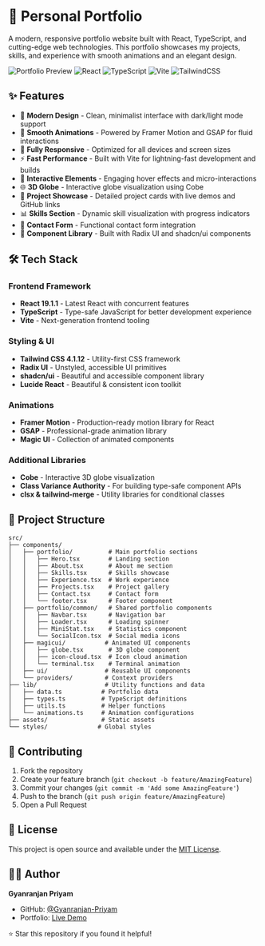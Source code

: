 # 🚀 Personal Portfolio

A modern, responsive portfolio website built with React, TypeScript, and cutting-edge web technologies. This portfolio showcases my projects, skills, and experience with smooth animations and an elegant design.

![Portfolio Preview](https://img.shields.io/badge/Status-Live-brightgreen)
![React](https://img.shields.io/badge/React-19.1.1-blue)
![TypeScript](https://img.shields.io/badge/TypeScript-5.8.3-blue)
![Vite](https://img.shields.io/badge/Vite-Latest-646CFF)
![TailwindCSS](https://img.shields.io/badge/TailwindCSS-4.1.12-06B6D4)

## ✨ Features

- 🎨 **Modern Design** - Clean, minimalist interface with dark/light mode support
- 🚀 **Smooth Animations** - Powered by Framer Motion and GSAP for fluid interactions
- 📱 **Fully Responsive** - Optimized for all devices and screen sizes
- ⚡ **Fast Performance** - Built with Vite for lightning-fast development and builds
- 🎯 **Interactive Elements** - Engaging hover effects and micro-interactions
- 🌐 **3D Globe** - Interactive globe visualization using Cobe
- 💼 **Project Showcase** - Detailed project cards with live demos and GitHub links
- 📊 **Skills Section** - Dynamic skill visualization with progress indicators
- 📧 **Contact Form** - Functional contact form integration
- 🔧 **Component Library** - Built with Radix UI and shadcn/ui components

## 🛠️ Tech Stack

### Frontend Framework
- **React 19.1.1** - Latest React with concurrent features
- **TypeScript** - Type-safe JavaScript for better development experience
- **Vite** - Next-generation frontend tooling

### Styling & UI
- **Tailwind CSS 4.1.12** - Utility-first CSS framework
- **Radix UI** - Unstyled, accessible UI primitives
- **shadcn/ui** - Beautiful and accessible component library
- **Lucide React** - Beautiful & consistent icon toolkit

### Animations
- **Framer Motion** - Production-ready motion library for React
- **GSAP** - Professional-grade animation library
- **Magic UI** - Collection of animated components

### Additional Libraries
- **Cobe** - Interactive 3D globe visualization
- **Class Variance Authority** - For building type-safe component APIs
- **clsx & tailwind-merge** - Utility libraries for conditional classes



## 📂 Project Structure

```
src/
├── components/
│   ├── portfolio/          # Main portfolio sections
│   │   ├── Hero.tsx        # Landing section
│   │   ├── About.tsx       # About me section
│   │   ├── Skills.tsx      # Skills showcase
│   │   ├── Experience.tsx  # Work experience
│   │   ├── Projects.tsx    # Project gallery
│   │   ├── Contact.tsx     # Contact form
│   │   └── footer.tsx      # Footer component
│   ├── portfolio/common/   # Shared portfolio components
│   │   ├── Navbar.tsx      # Navigation bar
│   │   ├── Loader.tsx      # Loading spinner
│   │   ├── MiniStat.tsx    # Statistics component
│   │   └── SocialIcon.tsx  # Social media icons
│   ├── magicui/           # Animated UI components
│   │   ├── globe.tsx       # 3D globe component
│   │   ├── icon-cloud.tsx  # Icon cloud animation
│   │   └── terminal.tsx    # Terminal animation
│   ├── ui/                # Reusable UI components
│   └── providers/         # Context providers
├── lib/                   # Utility functions and data
│   ├── data.ts           # Portfolio data
│   ├── types.ts          # TypeScript definitions
│   ├── utils.ts          # Helper functions
│   └── animations.ts     # Animation configurations
├── assets/               # Static assets
└── styles/              # Global styles
```



## 🤝 Contributing

1. Fork the repository
2. Create your feature branch (`git checkout -b feature/AmazingFeature`)
3. Commit your changes (`git commit -m 'Add some AmazingFeature'`)
4. Push to the branch (`git push origin feature/AmazingFeature`)
5. Open a Pull Request

## 📝 License

This project is open source and available under the [MIT License](LICENSE).

## 👨‍💻 Author

**Gyanranjan Priyam**
- GitHub: [@Gyanranjan-Priyam](https://github.com/Gyanranjan-Priyam)
- Portfolio: [Live Demo](https://gyanranjanpriyam.netlify.app)


⭐ Star this repository if you found it helpful!
